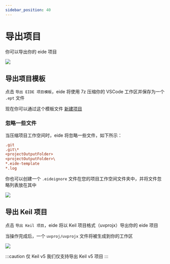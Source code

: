 ```yaml
---
sidebar_position: 40
---
```


# 导出项目

你可以导出你的 eide 项目

![](/docs_img/prj_export_btns.png)

## 导出项目模板

点击 `导出 EIDE 项目模板`，eide 将使用 7z 压缩你的 VSCode 工作区并保存为一个 `.ept` 文件

现在你可以通过这个模板文件 [新建项目](../getting-started/new_prj)

### 忽略一些文件

当压缩项目工作空间时，eide 将忽略一些文件，如下所示：

```ini
.git
.git\*
<projectOutputFolder>
<projectOutputFolder>\
*.eide-template
*.log
```

你也可以创建一个 `.eideignore` 文件在您的项目工作空间文件夹中，并将文件忽略列表放在其中

![](/docs_img/export_ignore_file.png)

## 导出 Keil 项目

点击 `导出 Keil 项目`，eide 将以 Keil 项目格式（uvprojx）导出你的 eide 项目

当操作完成后，一个 `uvproj/uvprojx` 文件将被生成到你的工作区

![](/docs_img/export_keil_prj_file.png)

:::caution 仅 Keil v5
我们仅支持导出 Keil v5 项目
:::

